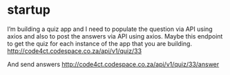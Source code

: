 # startup
I’m building a quiz app and I need to populate the question via API using axios and also to post the answers via API using axios.
Maybe this endpoint to get the quiz for each instance of the app that you are building.
http://code4ct.codespace.co.za/api/v1/quiz/33

And send answers http://code4ct.codespace.co.za/api/v1/quiz/33/answer

